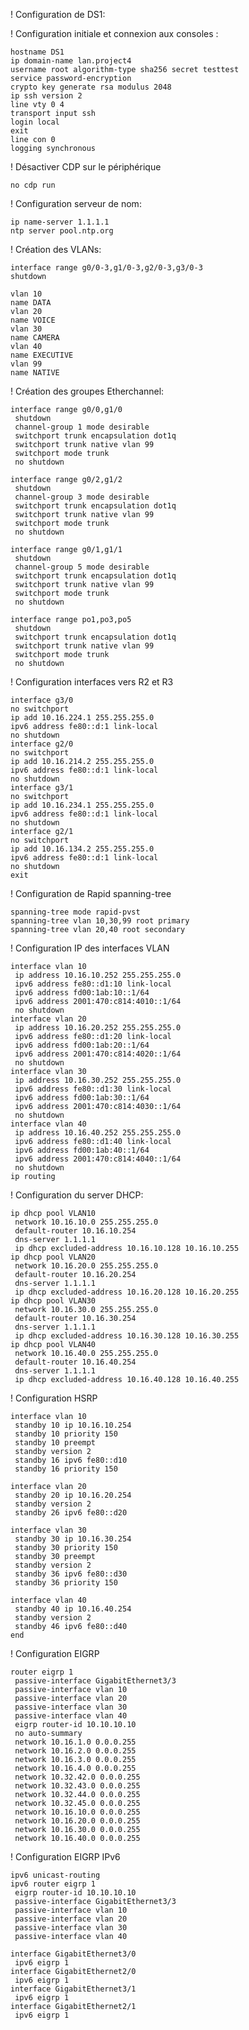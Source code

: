 ! Configuration de DS1:

! Configuration initiale et connexion aux consoles :

    hostname DS1
    ip domain-name lan.project4
    username root algorithm-type sha256 secret testtest
    service password-encryption
    crypto key generate rsa modulus 2048
    ip ssh version 2
    line vty 0 4
    transport input ssh
    login local
    exit
    line con 0
    logging synchronous

! Désactiver CDP sur le périphérique

    no cdp run

! Configuration serveur de nom:

    ip name-server 1.1.1.1
    ntp server pool.ntp.org

! Création des VLANs:

    interface range g0/0-3,g1/0-3,g2/0-3,g3/0-3
    shutdown

    vlan 10
    name DATA
    vlan 20
    name VOICE
    vlan 30
    name CAMERA
    vlan 40
    name EXECUTIVE
    vlan 99
    name NATIVE

! Création des groupes Etherchannel:

    interface range g0/0,g1/0
     shutdown
     channel-group 1 mode desirable
     switchport trunk encapsulation dot1q
     switchport trunk native vlan 99
     switchport mode trunk
     no shutdown

    interface range g0/2,g1/2
     shutdown
     channel-group 3 mode desirable
     switchport trunk encapsulation dot1q
     switchport trunk native vlan 99
     switchport mode trunk
     no shutdown

    interface range g0/1,g1/1
     shutdown
     channel-group 5 mode desirable
     switchport trunk encapsulation dot1q
     switchport trunk native vlan 99
     switchport mode trunk
     no shutdown

    interface range po1,po3,po5
     shutdown
     switchport trunk encapsulation dot1q
     switchport trunk native vlan 99
     switchport mode trunk
     no shutdown


! Configuration interfaces vers R2 et R3

    interface g3/0
    no switchport
    ip add 10.16.224.1 255.255.255.0
    ipv6 address fe80::d:1 link-local
    no shutdown
    interface g2/0
    no switchport
    ip add 10.16.214.2 255.255.255.0
    ipv6 address fe80::d:1 link-local
    no shutdown
    interface g3/1
    no switchport
    ip add 10.16.234.1 255.255.255.0
    ipv6 address fe80::d:1 link-local
    no shutdown
    interface g2/1
    no switchport
    ip add 10.16.134.2 255.255.255.0
    ipv6 address fe80::d:1 link-local
    no shutdown
    exit

! Configuration de Rapid spanning-tree 

    spanning-tree mode rapid-pvst
    spanning-tree vlan 10,30,99 root primary
    spanning-tree vlan 20,40 root secondary

! Configuration IP des interfaces VLAN

    interface vlan 10
     ip address 10.16.10.252 255.255.255.0
     ipv6 address fe80::d1:10 link-local
     ipv6 address fd00:1ab:10::1/64
     ipv6 address 2001:470:c814:4010::1/64
     no shutdown
    interface vlan 20
     ip address 10.16.20.252 255.255.255.0
     ipv6 address fe80::d1:20 link-local
     ipv6 address fd00:1ab:20::1/64
     ipv6 address 2001:470:c814:4020::1/64
     no shutdown
    interface vlan 30
     ip address 10.16.30.252 255.255.255.0
     ipv6 address fe80::d1:30 link-local
     ipv6 address fd00:1ab:30::1/64
     ipv6 address 2001:470:c814:4030::1/64
     no shutdown
    interface vlan 40
     ip address 10.16.40.252 255.255.255.0
     ipv6 address fe80::d1:40 link-local
     ipv6 address fd00:1ab:40::1/64
     ipv6 address 2001:470:c814:4040::1/64
     no shutdown
    ip routing

! Configuration du server DHCP:

    ip dhcp pool VLAN10
     network 10.16.10.0 255.255.255.0
     default-router 10.16.10.254
     dns-server 1.1.1.1
     ip dhcp excluded-address 10.16.10.128 10.16.10.255
    ip dhcp pool VLAN20
     network 10.16.20.0 255.255.255.0
     default-router 10.16.20.254
     dns-server 1.1.1.1
     ip dhcp excluded-address 10.16.20.128 10.16.20.255
    ip dhcp pool VLAN30
     network 10.16.30.0 255.255.255.0
     default-router 10.16.30.254
     dns-server 1.1.1.1
     ip dhcp excluded-address 10.16.30.128 10.16.30.255
    ip dhcp pool VLAN40
     network 10.16.40.0 255.255.255.0
     default-router 10.16.40.254
     dns-server 1.1.1.1
     ip dhcp excluded-address 10.16.40.128 10.16.40.255

! Configuration HSRP

    interface vlan 10
     standby 10 ip 10.16.10.254
     standby 10 priority 150
     standby 10 preempt
     standby version 2
     standby 16 ipv6 fe80::d10
     standby 16 priority 150

    interface vlan 20
     standby 20 ip 10.16.20.254
     standby version 2
     standby 26 ipv6 fe80::d20
    
    interface vlan 30
     standby 30 ip 10.16.30.254
     standby 30 priority 150
     standby 30 preempt
     standby version 2
     standby 36 ipv6 fe80::d30
     standby 36 priority 150
    
    interface vlan 40
     standby 40 ip 10.16.40.254
     standby version 2
     standby 46 ipv6 fe80::d40
    end


! Configuration EIGRP

    router eigrp 1
     passive-interface GigabitEthernet3/3
     passive-interface vlan 10
     passive-interface vlan 20
     passive-interface vlan 30
     passive-interface vlan 40
     eigrp router-id 10.10.10.10
     no auto-summary
     network 10.16.1.0 0.0.0.255
     network 10.16.2.0 0.0.0.255
     network 10.16.3.0 0.0.0.255
     network 10.16.4.0 0.0.0.255
     network 10.32.42.0 0.0.0.255
     network 10.32.43.0 0.0.0.255
     network 10.32.44.0 0.0.0.255
     network 10.32.45.0 0.0.0.255
     network 10.16.10.0 0.0.0.255
     network 10.16.20.0 0.0.0.255
     network 10.16.30.0 0.0.0.255
     network 10.16.40.0 0.0.0.255

! Configuration EIGRP IPv6
    
    ipv6 unicast-routing
    ipv6 router eigrp 1
     eigrp router-id 10.10.10.10
     passive-interface GigabitEthernet3/3
     passive-interface vlan 10
     passive-interface vlan 20
     passive-interface vlan 30
     passive-interface vlan 40

    interface GigabitEthernet3/0
     ipv6 eigrp 1
    interface GigabitEthernet2/0
     ipv6 eigrp 1
    interface GigabitEthernet3/1
     ipv6 eigrp 1
    interface GigabitEthernet2/1
     ipv6 eigrp 1
